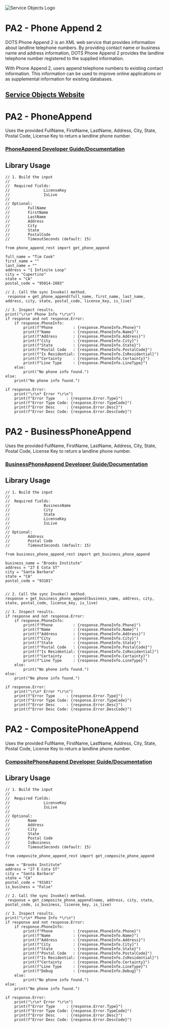 ﻿![Service Objects Logo](https://www.serviceobjects.com/wp-content/uploads/2021/05/SO-Logo-with-TM.gif "Service Objects Logo")

# PA2 - Phone Append 2

DOTS Phone Append 2 is an XML web service that provides information about landline telephone numbers. By providing contact name or business name and address information, DOTS Phone Append 2 provides the landline telephone number registered to the supplied information.

With Phone Append 2, users append telephone numbers to existing contact information. This information can be used to improve online applications or as supplemental information for existing databases.

## [Service Objects Website](https://serviceobjects.com)

# PA2 - PhoneAppend

Uses the provided FullName, FirstName, LastName, Address, City, State, Postal Code, License Key to return a landline phone number.

### [PhoneAppend Developer Guide/Documentation](https://www.serviceobjects.com/docs/dots-phone-append-2/pa2-operations/pa2-phoneappend-recommended/)

## Library Usage

```
// 1. Build the input
//
//  Required fields:
//               LicenseKey
//               IsLive
// 
// Optional:
//        FullName
//        FirstName
//        LastName
//        Address
//        City
//        State	
//        PostalCode
//        TimeoutSeconds (default: 15)

from phone_append_rest import get_phone_append

full_name = "Tim Cook"
first_name = ""
last_name = ""
address = "1 Infinite Loop"
city = "Cupertino"
state = "CA"
postal_code = "95014-2083"

// 2. Call the sync Invoke() method.
 response = get_phone_append(full_name, first_name, last_name, address, city, state, postal_code, license_key, is_live)

// 3. Inspect results.
print("\r\n* Phone Info *\r\n")
if response and not response.Error:
    if response.PhoneInfo:
        print(f"Phone         : {response.PhoneInfo.Phone}")
        print(f"Name          : {response.PhoneInfo.Name}")
        print(f"Address       : {response.PhoneInfo.Address}")
        print(f"City          : {response.PhoneInfo.City}")
        print(f"State         : {response.PhoneInfo.State}")
        print(f"Postal Code   : {response.PhoneInfo.PostalCode}")
        print(f"Is Residential: {response.PhoneInfo.IsResidential}")
        print(f"Certainty     : {response.PhoneInfo.Certainty}")
        print(f"Line Type     : {response.PhoneInfo.LineType}")
    else:
        print("No phone info found.")
else:
    print("No phone info found.")

if response.Error:
    print("\r\n* Error *\r\n")
    print(f"Error Type     : {response.Error.Type}")
    print(f"Error Type Code: {response.Error.TypeCode}")
    print(f"Error Desc     : {response.Error.Desc}")
    print(f"Error Desc Code: {response.Error.DescCode}")
```
# PA2 - BusinessPhoneAppend

Uses the provided FullName, FirstName, LastName, Address, City, State, Postal Code, License Key to return a landline phone number.

### [BusinessPhoneAppend Developer Guide/Documentation](https://www.serviceobjects.com/docs/dots-phone-append-2/pa2-operations/pa2-businessphoneappend/)

## Library Usage

```
// 1. Build the input
//
//  Required fields:
//               BusinessName
//               City
//               State
//               LicenseKey
//               IsLive
// 
// Optional:
//        Address
//        Postal Code
//        TimeoutSeconds (default: 15)

from business_phone_append_rest import get_business_phone_append

business_name = "Brooks Institute"
address = "27 E Cota ST"
city = "Santa Barbara"
state = "CA"
postal_code = "93101"


// 2. Call the sync Invoke() method.
response = get_business_phone_append(business_name, address, city, state, postal_code, license_key, is_live)

// 3. Inspect results.
if response and not response.Error:
    if response.PhoneInfo:
        print(f"Phone         : {response.PhoneInfo.Phone}")
        print(f"Name          : {response.PhoneInfo.Name}")
        print(f"Address       : {response.PhoneInfo.Address}")
        print(f"City          : {response.PhoneInfo.City}")
        print(f"State         : {response.PhoneInfo.State}")
        print(f"Postal Code   : {response.PhoneInfo.PostalCode}")
        print(f"Is Residential: {response.PhoneInfo.IsResidential}")
        print(f"Certainty     : {response.PhoneInfo.Certainty}")
        print(f"Line Type     : {response.PhoneInfo.LineType}")
    else:
        print("No phone info found.")
else:
    print("No phone info found.")

if response.Error:
    print("\r\n* Error *\r\n")
    print(f"Error Type     : {response.Error.Type}")
    print(f"Error Type Code: {response.Error.TypeCode}")
    print(f"Error Desc     : {response.Error.Desc}")
    print(f"Error Desc Code: {response.Error.DescCode}")
```
# PA2 - CompositePhoneAppend

Uses the provided FullName, FirstName, LastName, Address, City, State, Postal Code, License Key to return a landline phone number.

### [CompositePhoneAppend Developer Guide/Documentation](https://www.serviceobjects.com/docs/dots-phone-append-2/pa2-operations/pa2-compositephoneappend/)

## Library Usage

```
// 1. Build the input
//
//  Required fields:
//               LicenseKey
//               IsLive
// 
// Optional:
//        Name
//        Address
//        City
//        State
//        Postal Code
//        IsBusiness
//        TimeoutSeconds (default: 15)

from composite_phone_append_rest import get_composite_phone_append

name = "Brooks Institute"
address = "27 E Cota ST"
city = "Santa Barbara"
state = "CA"
postal_code = "93101"
is_business = "False"

// 2. Call the sync Invoke() method.
 response = get_composite_phone_append(name, address, city, state, postal_code, is_business, license_key, is_live)

// 3. Inspect results.
print("\r\n* Phone Info *\r\n")
if response and not response.Error:
    if response.PhoneInfo:
        print(f"Phone         : {response.PhoneInfo.Phone}")
        print(f"Name          : {response.PhoneInfo.Name}")
        print(f"Address       : {response.PhoneInfo.Address}")
        print(f"City          : {response.PhoneInfo.City}")
        print(f"State         : {response.PhoneInfo.State}")
        print(f"Postal Code   : {response.PhoneInfo.PostalCode}")
        print(f"Is Residential: {response.PhoneInfo.IsResidential}")
        print(f"Certainty     : {response.PhoneInfo.Certainty}")
        print(f"Line Type     : {response.PhoneInfo.LineType}")
        print(f"Debug         : {response.PhoneInfo.Debug}")
    else:
        print("No phone info found.")
else:
    print("No phone info found.")

if response.Error:
    print("\r\n* Error *\r\n")
    print(f"Error Type     : {response.Error.Type}")
    print(f"Error Type Code: {response.Error.TypeCode}")
    print(f"Error Desc     : {response.Error.Desc}")
    print(f"Error Desc Code: {response.Error.DescCode}")
```